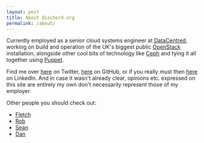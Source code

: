 ```yaml
---
layout: post
title: About dischord.org
permalink: /about/
---
```


Currently employed as a senior cloud systems engineer at [DataCentred](http://www.datacentred.co.uk), working on build and operation of the UK's biggest public [OpenStack](http://www.openstack.org) installation, alongside other cool bits of technology like [Ceph](http://ceph.com) and tying it all together using [Puppet](http://puppetlabs.com).

Find me over [here](http://twitter.com/yankcrime) on Twitter, [here](http://github.com/yankcrime) on GitHub, or if you really must then [here](http://uk.linkedin.com/in/nickj) on LinkedIn.  And in case it wasn't already clear, opinions etc. expressed on this site are entirely my own don't necessarily represent those of my employer.

Other people you should check out:

* [Fletch](http://fletch.cx)
* [Rob](http://bilco105.com)
* [Sean](http://www.seanhandley.com/)
* [Dan](http://thebsdbox.co.uk)
